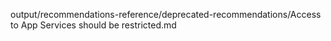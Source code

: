output/recommendations-reference/deprecated-recommendations/Access to App Services should be restricted.md